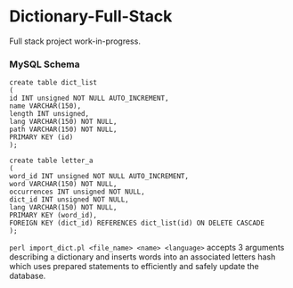 # Dictionary-Full-Stack
Full stack project work-in-progress. 

### MySQL Schema
```
create table dict_list
(
id INT unsigned NOT NULL AUTO_INCREMENT,
name VARCHAR(150),
length INT unsigned,
lang VARCHAR(150) NOT NULL,
path VARCHAR(150) NOT NULL,
PRIMARY KEY (id)
);

create table letter_a
(
word_id INT unsigned NOT NULL AUTO_INCREMENT,
word VARCHAR(150) NOT NULL,
occurrences INT unsigned NOT NULL,
dict_id INT unsigned NOT NULL,
lang VARCHAR(150) NOT NULL,
PRIMARY KEY (word_id),
FOREIGN KEY (dict_id) REFERENCES dict_list(id) ON DELETE CASCADE
);
```

`perl import_dict.pl <file_name> <name> <language>` accepts 3 arguments describing a dictionary and inserts words into an associated letters hash which uses prepared statements to efficiently and safely update the database.
